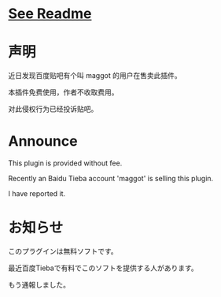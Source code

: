# [See Readme](./docs)


# 声明 

近日发现百度贴吧有个叫 maggot 的用户在售卖此插件。 

本插件免费使用，作者不收取费用。 

对此侵权行为已经投诉贴吧。 


# Announce

This plugin is provided without fee. 

Recently an Baidu Tieba account 'maggot' is selling this plugin.

I have reported it.


# お知らせ

このプラグインは無料ソフトです。

最近百度Tiebaで有料でこのソフトを提供する人があります。

もう通報しました。
